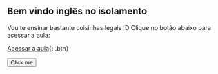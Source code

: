 ## Bem vindo inglês no isolamento

Vou te ensinar bastante coisinhas legais :D Clique no botão abaixo para acessar a aula:


[Acessar a aula](http://www.google.com){: .btn}


<button name="button">Click me</button>
